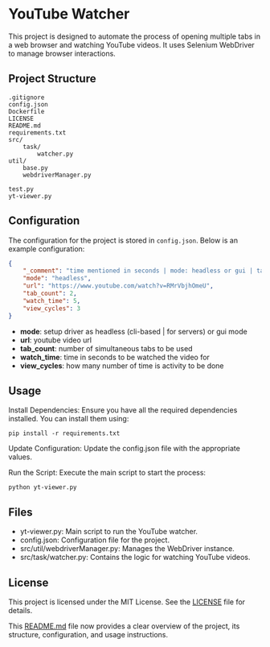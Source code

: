 # YouTube Watcher

This project is designed to automate the process of opening multiple tabs in a web browser and watching YouTube videos. It uses Selenium WebDriver to manage browser interactions.

## Project Structure
```pycache/ 
.gitignore 
config.json 
Dockerfile 
LICENSE 
README.md 
requirements.txt 
src/ 
    task/ 
        watcher.py 
util/ 
    base.py 
    webdriverManager.py 
    
test.py 
yt-viewer.py
```


## Configuration

The configuration for the project is stored in `config.json`. Below is an example configuration:

```json
{
    "_comment": "time mentioned in seconds | mode: headless or gui | tab_count: number of tabs to open | watch_time: time to watch the video | view_cycles: number of times to watch the video",
    "mode": "headless",
    "url": "https://www.youtube.com/watch?v=RMrVbjhOmeU", 
    "tab_count": 2,
    "watch_time": 5,
    "view_cycles": 3
}
```
- **mode**: setup driver as headless (cli-based | for servers) or gui mode
- **url**: youtube video url
- **tab_count**: number of simultaneous tabs to be used
- **watch_time**: time in seconds to be watched the video for
- **view_cycles**: how many number of time is activity to be done

## Usage
Install Dependencies: Ensure you have all the required dependencies installed. You can install them using:
```
pip install -r requirements.txt
```

Update Configuration: Update the config.json file with the appropriate values.

Run the Script: Execute the main script to start the process:
```
python yt-viewer.py
```

## Files
- yt-viewer.py: Main script to run the YouTube watcher.
- config.json: Configuration file for the project.
- src/util/webdriverManager.py: Manages the WebDriver instance.
- src/task/watcher.py: Contains the logic for watching YouTube videos.

## License
This project is licensed under the MIT License. See the [LICENSE](LICENSE) file for details.


This [README.md](README.md) file now provides a clear overview of the project, its structure, configuration, and usage instructions.